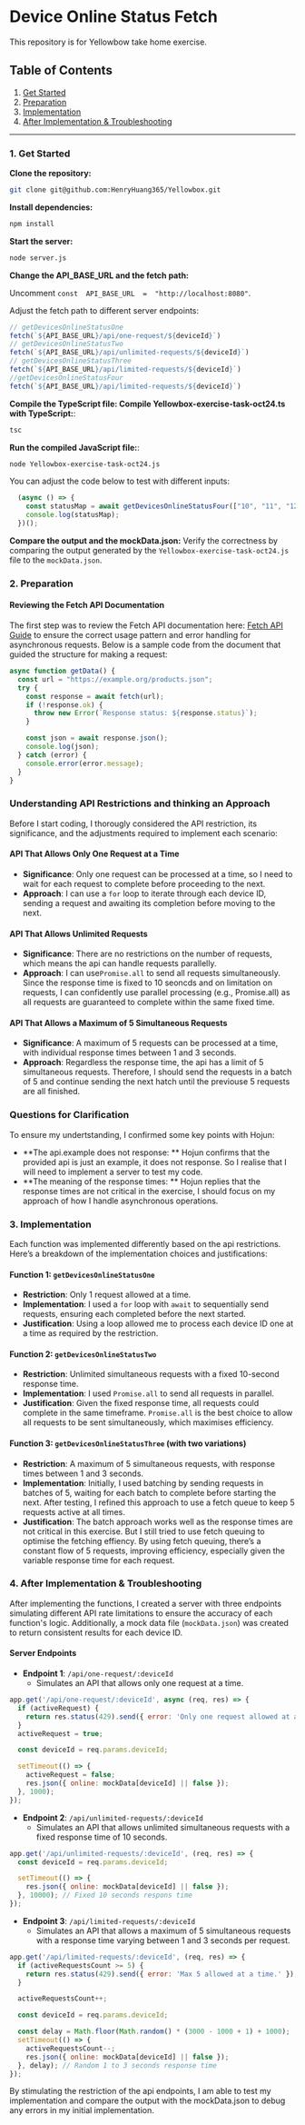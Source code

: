 
# Device Online Status Fetch

This repository is for Yellowbow take home exercise.

## Table of Contents
1. [Get Started](#1-get-started)
2. [Preparation](#2-preparation)
3. [Implementation](#3-implementation)
4. [After Implementation & Troubleshooting](#4-after-implementation--troubleshooting)

---
### 1. Get Started
 **Clone the repository:**
   ```bash
   git clone git@github.com:HenryHuang365/Yellowbox.git
   ```
   **Install dependencies:**
   ```bash
   npm install
   ```
  **Start the server:**
   ```bash
 node server.js
   ```
**Change the API_BASE_URL and the fetch path:**

Uncomment `const  API_BASE_URL  =  "http://localhost:8080"`. 

Adjust the fetch path to different server endpoints: 
```javascript
// getDevicesOnlineStatusOne
fetch(`${API_BASE_URL}/api/one-request/${deviceId}`)
// getDevicesOnlineStatusTwo
fetch(`${API_BASE_URL}/api/unlimited-requests/${deviceId}`)
// getDevicesOnlineStatusThree
fetch(`${API_BASE_URL}/api/limited-requests/${deviceId}`)
//getDevicesOnlineStatusFour
fetch(`${API_BASE_URL}/api/limited-requests/${deviceId}`)
```

**Compile the TypeScript file: Compile Yellowbox-exercise-task-oct24.ts with TypeScript:**:
   ```bash
 tsc
   ```
**Run the compiled JavaScript file:**:
   ```bash
 node Yellowbox-exercise-task-oct24.js
   ```

  You can adjust the code below to test with different inputs: 
  ```javascript
    (async () => {
      const statusMap = await getDevicesOnlineStatusFour(["10", "11", "12", "13", "14", "15"]);
      console.log(statusMap);
    })();
  ```

**Compare the output and the mockData.json:**
Verify the correctness by comparing the output generated by the `Yellowbox-exercise-task-oct24.js` file to the `mockData.json`.

### 2. Preparation

#### Reviewing the Fetch API Documentation

The first step was to review the Fetch API documentation here: [Fetch API Guide](https://developer.mozilla.org/en-US/docs/Web/API/Fetch_API/Using_Fetch) to ensure the correct usage pattern and error handling for asynchronous requests. Below is a sample code from the document that guided the structure for making a request:

```javascript
async function getData() {
  const url = "https://example.org/products.json";
  try {
    const response = await fetch(url);
    if (!response.ok) {
      throw new Error(`Response status: ${response.status}`);
    }

    const json = await response.json();
    console.log(json);
  } catch (error) {
    console.error(error.message);
  }
}
```
### Understanding API Restrictions and thinking an Approach

Before I start coding, I thorougly considered the API restriction, its significance, and the adjustments required to implement each scenario:

#### API That Allows Only One Request at a Time
- **Significance**: Only one request can be processed at a time, so I need to wait for each request to complete before proceeding to the next.
- **Approach**: I can use a `for` loop to iterate through each device ID, sending a request and awaiting its completion before moving to the next.

#### API That Allows Unlimited Requests
- **Significance**: There are no restrictions on the number of requests, which means the api can handle requests parallelly.
- **Approach**: I can use`Promise.all` to send all requests simultaneously. Since the response time is fixed to 10 seoncds and on limitation on requests, I can confidently use parallel processing (e.g., Promise.all) as all requests are guaranteed to complete within the same fixed time.

#### API That Allows a Maximum of 5 Simultaneous Requests
- **Significance**: A maximum of 5 requests can be processed at a time, with individual response times between 1 and 3 seconds.
- **Approach**: Regardless the response time, the api has a limit of 5 simultaneous requests. Therefore, I should send the requests in a batch of 5 and continue sending the next hatch until the previouse 5 requests are all finished. 

### Questions for Clarification

To ensure my undertstanding, I confirmed some key points with Hojun:

- **The api.example does not response: ** Hojun confirms that the provided api is just an example, it does not response. So I realise that I will need to implement a server to test my code. 
- **The meaning of the response times:  ** Hojun replies that the response times are not critical in the exercise, I should focus on my approach of how I handle asynchronous operations. 

### 3. Implementation

Each function was implemented differently based on the api restrictions. Here’s a breakdown of the implementation choices and justifications:

#### Function 1: `getDevicesOnlineStatusOne`
- **Restriction**: Only 1 request allowed at a time.
- **Implementation**: I used a `for` loop with `await` to sequentially send requests, ensuring each completed before the next started.
- **Justification**: Using a loop allowed me to process each device ID one at a time as required by the restriction.

#### Function 2: `getDevicesOnlineStatusTwo`
- **Restriction**: Unlimited simultaneous requests with a fixed 10-second response time.
- **Implementation**: I used `Promise.all` to send all requests in parallel.
- **Justification**: Given the fixed response time, all requests could complete in the same timeframe. `Promise.all` is the best choice to allow all requests to be sent simultaneously, which maximises efficiency.

#### Function 3: `getDevicesOnlineStatusThree` (with two variations)
- **Restriction**: A maximum of 5 simultaneous requests, with response times between 1 and 3 seconds.
- **Implementation**: Initially, I used batching by sending requests in batches of 5, waiting for each batch to complete before starting the next. After testing, I refined this approach to use a fetch queue to keep 5 requests active at all times.
- **Justification**: The batch approach works well as the response times are not critical in this exercise. But I still tried to use fetch queuing to optimise the fetching effiency. By using fetch queuing, there’s a constant flow of 5 requests, improving efficiency, especially given the variable response time for each request.

### 4. After Implementation & Troubleshooting

After implementing the functions, I created a server with three endpoints simulating different API rate limitations to ensure the accuracy of each function's logic. Additionally, a mock data file (`mockData.json`) was created to return consistent results for each device ID.

#### Server Endpoints
- **Endpoint 1**: `/api/one-request/:deviceId`
  - Simulates an API that allows only one request at a time.
```javascript
app.get('/api/one-request/:deviceId', async (req, res) => {
  if (activeRequest) {
    return res.status(429).send({ error: 'Only one request allowed at a time.' });
  }
  activeRequest = true;

  const deviceId = req.params.deviceId;

  setTimeout(() => {
    activeRequest = false;
    res.json({ online: mockData[deviceId] || false });
  }, 1000);
});
```
- **Endpoint 2**: `/api/unlimited-requests/:deviceId`
  - Simulates an API that allows unlimited simultaneous requests with a fixed response time of 10 seconds.
```javascript
app.get('/api/unlimited-requests/:deviceId', (req, res) => {
  const deviceId = req.params.deviceId;

  setTimeout(() => {
    res.json({ online: mockData[deviceId] || false });
  }, 10000); // Fixed 10 seconds respons time
});
```
- **Endpoint 3**: `/api/limited-requests/:deviceId`
  - Simulates an API that allows a maximum of 5 simultaneous requests with a response time varying between 1 and 3 seconds per request.
```javascript
app.get('/api/limited-requests/:deviceId', (req, res) => {
  if (activeRequestsCount >= 5) {
    return res.status(429).send({ error: 'Max 5 allowed at a time.' });
  }

  activeRequestsCount++;

  const deviceId = req.params.deviceId;

  const delay = Math.floor(Math.random() * (3000 - 1000 + 1) + 1000);
  setTimeout(() => {
    activeRequestsCount--;
    res.json({ online: mockData[deviceId] || false });
  }, delay); // Random 1 to 3 seconds response time
});
```
By stimulating the restriction of the api endpoints, I am able to test my implementation and compare the output with the mockData.json to debug any errors in my initial implementation.

